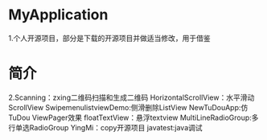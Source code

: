 # MyApplication
 1.个人开源项目，部分是下载的开源项目并做适当修改，用于借鉴
# 简介
2.Scanning：zxing二维码扫描和生成二维码
  HorizontalScrollView：水平滑动ScrollView
  SwipemenulistviewDemo:侧滑删除ListView
  NewTuDouApp:仿TuDou ViewPager效果
  floatTextView：悬浮textview
  MultiLineRadioGroup:多行单选RadioGroup
  YingMi：copy开源项目
  javatest:java调试
